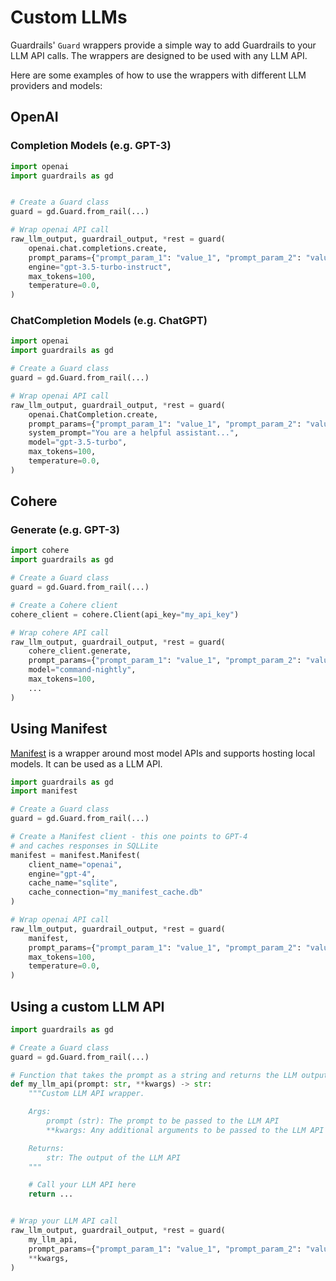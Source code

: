 # Custom LLMs

Guardrails' `Guard` wrappers provide a simple way to add Guardrails to your LLM API calls. The wrappers are designed to be used with any LLM API.


Here are some examples of how to use the wrappers with different LLM providers and models:

## OpenAI

### Completion Models (e.g. GPT-3)

```python
import openai
import guardrails as gd


# Create a Guard class
guard = gd.Guard.from_rail(...)

# Wrap openai API call
raw_llm_output, guardrail_output, *rest = guard(
    openai.chat.completions.create,
    prompt_params={"prompt_param_1": "value_1", "prompt_param_2": "value_2", ..},
    engine="gpt-3.5-turbo-instruct",
    max_tokens=100,
    temperature=0.0,
)
```

### ChatCompletion Models (e.g. ChatGPT)

```python
import openai
import guardrails as gd

# Create a Guard class
guard = gd.Guard.from_rail(...)

# Wrap openai API call
raw_llm_output, guardrail_output, *rest = guard(
    openai.ChatCompletion.create,
    prompt_params={"prompt_param_1": "value_1", "prompt_param_2": "value_2", ..},
    system_prompt="You are a helpful assistant...",
    model="gpt-3.5-turbo",
    max_tokens=100,
    temperature=0.0,
)
```

## Cohere

### Generate (e.g. GPT-3)

```python
import cohere
import guardrails as gd

# Create a Guard class
guard = gd.Guard.from_rail(...)

# Create a Cohere client
cohere_client = cohere.Client(api_key="my_api_key")

# Wrap cohere API call
raw_llm_output, guardrail_output, *rest = guard(
    cohere_client.generate,
    prompt_params={"prompt_param_1": "value_1", "prompt_param_2": "value_2", ..},
    model="command-nightly",
    max_tokens=100,
    ...
)
```

## Using Manifest
[Manifest](https://github.com/HazyResearch/manifest) is a wrapper around most model APIs and supports hosting local models. It can be used as a LLM API.

```python
import guardrails as gd
import manifest

# Create a Guard class
guard = gd.Guard.from_rail(...)

# Create a Manifest client - this one points to GPT-4
# and caches responses in SQLLite
manifest = manifest.Manifest(
    client_name="openai",
    engine="gpt-4",
    cache_name="sqlite",
    cache_connection="my_manifest_cache.db"
)

# Wrap openai API call
raw_llm_output, guardrail_output, *rest = guard(
    manifest,
    prompt_params={"prompt_param_1": "value_1", "prompt_param_2": "value_2", ..},
    max_tokens=100,
    temperature=0.0,
)
```


## Using a custom LLM API

```python
import guardrails as gd

# Create a Guard class
guard = gd.Guard.from_rail(...)

# Function that takes the prompt as a string and returns the LLM output as string
def my_llm_api(prompt: str, **kwargs) -> str:
    """Custom LLM API wrapper.

    Args:
        prompt (str): The prompt to be passed to the LLM API
        **kwargs: Any additional arguments to be passed to the LLM API

    Returns:
        str: The output of the LLM API
    """

    # Call your LLM API here
    return ...


# Wrap your LLM API call
raw_llm_output, guardrail_output, *rest = guard(
    my_llm_api,
    prompt_params={"prompt_param_1": "value_1", "prompt_param_2": "value_2", ..},
    **kwargs,
)
```
